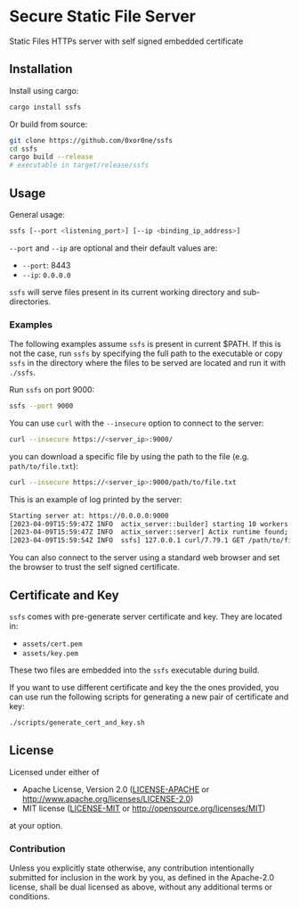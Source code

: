 # Secure Static File Server

Static Files HTTPs server with self signed embedded certificate

## Installation

Install using cargo:

```bash
cargo install ssfs
```

Or build from source:

```bash
git clone https://github.com/0xor0ne/ssfs
cd ssfs
cargo build --release
# executable in target/release/ssfs
```

## Usage

General usage:

```bash
ssfs [--port <listening_port>] [--ip <binding_ip_address>]
```

`--port` and `--ip` are optional and their default values are:

- `--port`: 8443
- `--ip`: `0.0.0.0`

`ssfs` will serve files present in its current working directory and
sub-directories.

### Examples

The following examples assume `ssfs` is present in current $PATH. If this is not
the case, run `ssfs` by specifying the full path to the executable or copy
`ssfs` in the directory where the files to be served are located and run it with
`./ssfs`.

Run `ssfs` on port 9000:

```bash
ssfs --port 9000
```

You can use `curl` with the `--insecure` option to connect to the server:

```bash
curl --insecure https://<server_ip>:9000/
```

you can download a specific file by using the path to the file (e.g.
`path/to/file.txt`):

```bash
curl --insecure https://<server_ip>:9000/path/to/file.txt
```

This is an example of log printed by the server:

```bash
Starting server at: https://0.0.0.0:9000
[2023-04-09T15:59:47Z INFO  actix_server::builder] starting 10 workers
[2023-04-09T15:59:47Z INFO  actix_server::server] Actix runtime found; starting in Actix runtime
[2023-04-09T15:59:54Z INFO  ssfs] 127.0.0.1 curl/7.79.1 GET /path/to/file.txt HTTP/2.0 /path/to/file.txt
```

You can also connect to the server using a standard web browser and set the
browser to trust the self signed certificate.

## Certificate and Key

`ssfs` comes with pre-generate server certificate and key. They are located in:

- `assets/cert.pem`
- `assets/key.pem`

These two files are embedded into the `ssfs` executable during build.

If you want to use different certificate and key the the ones provided, you can
use run the following scripts for generating a new pair of certificate and key:

```bash
./scripts/generate_cert_and_key.sh
```

## License

Licensed under either of

- Apache License, Version 2.0 ([LICENSE-APACHE](LICENSE-APACHE) or
  http://www.apache.org/licenses/LICENSE-2.0)
- MIT license ([LICENSE-MIT](LICENSE-MIT) or http://opensource.org/licenses/MIT)

at your option.

### Contribution

Unless you explicitly state otherwise, any contribution intentionally submitted
for inclusion in the work by you, as defined in the Apache-2.0 license, shall be
dual licensed as above, without any additional terms or conditions.
